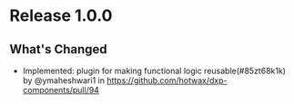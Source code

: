 # Release 1.0.0

## What's Changed
* Implemented: plugin for making functional logic reusable(#85zt68k1k) by @ymaheshwari1 in https://github.com/hotwax/dxp-components/pull/94
